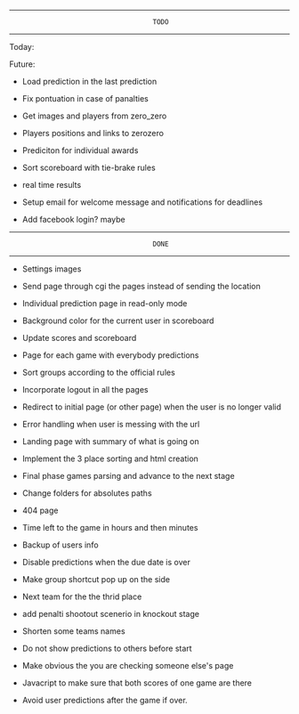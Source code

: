 -------------------------------------------------------------------------------
										TODO
-------------------------------------------------------------------------------

Today:


Future:

- Load prediction in the last prediction

- Fix pontuation in case of panalties

- Get images and players from zero_zero

- Players positions and links to zerozero

- Prediciton for individual awards

- Sort scoreboard with tie-brake rules

- real time results

- Setup email for welcome message and notifications for deadlines

- Add facebook login? maybe




-------------------------------------------------------------------------------
										DONE
-------------------------------------------------------------------------------

- Settings images

- Send page through cgi the pages instead of sending the location

- Individual prediction page in read-only mode

- Background color for the current user in scoreboard

- Update scores and scoreboard 

- Page for each game with everybody predictions

- Sort groups according to the official rules

- Incorporate logout in all the pages

- Redirect to initial page (or other page) when the user is no longer valid

- Error handling when user is messing with the url

- Landing page with summary of what is going on

- Implement the 3 place sorting and html creation

- Final phase games parsing and advance to the next stage

- Change folders for absolutes paths

- 404 page

- Time left to the game in hours and then minutes

- Backup of users info

- Disable predictions when the due date is over

- Make group shortcut pop up on the side

- Next team for the the thrid place

- add penalti shootout scenerio in knockout stage

- Shorten some teams names

- Do not show predictions to others before start

- Make obvious the you are checking someone else's page

- Javacript to make sure that both scores of one game are there

- Avoid user predictions after the game if over.

